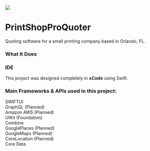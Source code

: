 
![](https://user-images.githubusercontent.com/49104738/76046548-2ad5a400-5f2e-11ea-9886-612eca459b4e.jpg)
# PrintShopProQuoter
Quoting software for a small printing company based in Orlando, FL. 


### What It Does


### IDE
This project was designed completely in **xCode** using Swift. 

### Main Frameworks & APIs used in this project:

SWIFTUI \
GraphQL (Planned) \
Amazon AWS (Planned) \
UIKit (Foundation)\
Combine \
GooglePlaces (Planned) \
GoogleMaps (Planned) \
CoreLocation (Planned) \
Core Data




